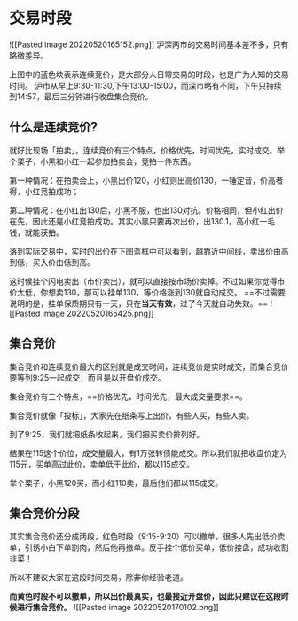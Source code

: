 # 交易时段
![[Pasted image 20220520165152.png]]
沪深两市的交易时间基本差不多，只有略微差异。

上图中的蓝色块表示连续竞价，是大部分人日常交易的时段，也是广为人知的交易时间。
沪市从早上9:30-11:30,下午13:00-15:00，而深市略有不同，下午只持续到14:57，最后三分钟进行收盘集合竞价。

## 什么是连续竞价?
就好比现场「拍卖」，连续竞价有三个特点，价格优先，时间优先，实时成交。举个栗子，小黑和小红一起参加拍卖会，竞拍一件东西。

第一种情况：在拍卖会上，小黑出价120，小红则出高价130，一锤定音，价高者得，小红竞拍成功；

第二种情况：在小红出130后，小黑不服，也出130对抗。价格相同，但小红出价在先，因此还是小红竞拍成功。其实小黑只要再次出价，出130.1，高小红一毛钱，就能获拍。

落到实际交易中，实时的出价在下图蓝框中可以看到，越靠近中间线，卖出价由高到低，买入价由低到高。

这时候挂个闪电卖出（市价卖出），就可以直接按市场价卖掉。不过如果你觉得市价太低，你想卖130，那可以挂单130，等价格涨到130就自动成交。
==不过需要说明的是，挂单保质期只有一天，只在**当天有效**，过了今天就自动失效。==
![[Pasted image 20220520165425.png]]

## 集合竞价
集合竞价和连续竞价最大的区别就是成交时间，连续竞价是实时成交，而集合竞价要等到9:25一起成交，而且是以开盘价成交。

集合竞价有三个特点，==价格优先，时间优先，最大成交量要求==。

集合竞价就像「投标」，大家先在纸条写上出价，有些人买，有些人卖。

到了9:25，我们就把纸条收起来，我们把买卖价排列好。

结果在115这个价位，成交量最大，有1万张转债能成交。所以我们就把收盘价定为115元，买单高过此价，卖单低于此价，都以115成交。

举个栗子，小黑120买，而小红110卖，最后他们都以115成交。

## 集合竞价分段
其实集合竞价还分成两段，红色时段（9:15-9:20）可以撤单，很多人先出低价卖单，引诱小白下单割肉，然后他再撤单。反手挂个低价买单，低价接盘，成功收割韭菜！

所以不建议大家在这段时间交易，除非你经验老道。

**而黄色时段不可以撤单，所以出价最真实，也最接近开盘价，因此只建议在这段时候进行集合竞价。**
![[Pasted image 20220520170102.png]]
